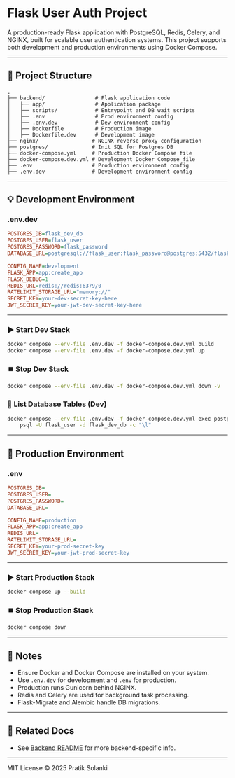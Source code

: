 # Flask User Auth Project

A production-ready Flask application with PostgreSQL, Redis, Celery, and NGINX, built for scalable user authentication systems. This project supports both development and production environments using Docker Compose.

---

## 📂 Project Structure

```
.
├── backend/                # Flask application code
│   ├── app/                # Application package
│   ├── scripts/            # Entrypoint and DB wait scripts
│   ├── .env                # Prod environment config
│   ├── .env.dev            # Dev environment config
│   ├── Dockerfile          # Production image
│   ├── Dockerfile.dev      # Development image
├── nginx/                 # NGINX reverse proxy configuration
├── postgres/              # Init SQL for Postgres DB
├── docker-compose.yml     # Production Docker Compose file
├── docker-compose.dev.yml # Development Docker Compose file
├── .env                   # Production environment config
├── .env.dev               # Development environment config
```

---

## 💡 Development Environment

### .env.dev

```ini
POSTGRES_DB=flask_dev_db
POSTGRES_USER=flask_user
POSTGRES_PASSWORD=flask_password
DATABASE_URL=postgresql://flask_user:flask_password@postgres:5432/flask_dev_db

CONFIG_NAME=development
FLASK_APP=app:create_app
FLASK_DEBUG=1
REDIS_URL=redis://redis:6379/0
RATELIMIT_STORAGE_URL="memory://"
SECRET_KEY=your-dev-secret-key-here
JWT_SECRET_KEY=your-jwt-dev-secret-key-here
```

---

### ▶️ Start Dev Stack
```bash
docker compose --env-file .env.dev -f docker-compose.dev.yml build
docker compose --env-file .env.dev -f docker-compose.dev.yml up
```

### ⏹️ Stop Dev Stack
```bash
docker compose --env-file .env.dev -f docker-compose.dev.yml down -v
```

### 📁 List Database Tables (Dev)
```bash
docker compose --env-file .env.dev -f docker-compose.dev.yml exec postgres \
    psql -U flask_user -d flask_dev_db -c "\l"
```

---

## 🚀 Production Environment

### .env

```ini
POSTGRES_DB=
POSTGRES_USER=
POSTGRES_PASSWORD=
DATABASE_URL=

CONFIG_NAME=production
FLASK_APP=app:create_app
REDIS_URL=
RATELIMIT_STORAGE_URL=
SECRET_KEY=your-prod-secret-key
JWT_SECRET_KEY=your-jwt-prod-secret-key
```

---

### ▶️ Start Production Stack
```bash
docker compose up --build
```

### ⏹️ Stop Production Stack
```bash
docker compose down
```

---

## 🔧 Notes
- Ensure Docker and Docker Compose are installed on your system.
- Use `.env.dev` for development and `.env` for production.
- Production runs Gunicorn behind NGINX.
- Redis and Celery are used for background task processing.
- Flask-Migrate and Alembic handle DB migrations.

---

## 🔗 Related Docs
- See [Backend README](backend/readme.md) for more backend-specific info.

---

MIT License © 2025 Pratik Solanki
